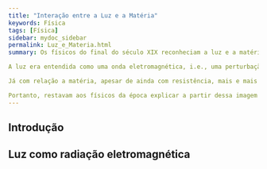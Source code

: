 ```yaml
---
title: "Interação entre a Luz e a Matéria"
keywords: Física
tags: [Física]
sidebar: mydoc_sidebar
permalink: Luz_e_Materia.html
summary: Os físicos do final do século XIX reconheciam a luz e a matéria como os dois entes fundamentais que constituiam todas as coisas a nossa volta.

A luz era entendida como uma onda eletromagnética, i.e., uma perturbação autosustentante de campo elétricos e magnéticos que propagava no vácuo com uma velocidade constante igual a $c$. 

Já com relação a matéria, apesar de ainda com resistência, mais e mais físicos da época eram persuardidos a aceitar a hipótese atomistica, na qual a matéria não seria indefinidamente contínua, mas sim granular, composta de constituintes discretos elementares chamados de átomos.

Portanto, restavam aos físicos da época explicar a partir dessa imagem da natureza, como a luz e a matéria deviam interagir para dar origem aos fenomenos conhecidos como a reflexão, transmissão e absorvição da luz por parte de certos materias ditos respectivamente reflexitivos, transparentes e foscos.
---
```


## Introdução


## Luz como radiação eletromagnética


